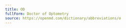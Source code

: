 ```yaml
---
title: OD
fullForm: Doctor of Optometry
source: https://openmd.com/dictionary/abbreviations/o
---
```

